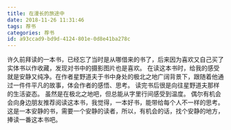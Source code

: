 ```yaml
---
title: 在漫长的旅途中
date: 2018-11-26 11:31:46
tags: 荐书
categories: 荐书
id: a93ccad9-bd9d-4124-801e-0d8e41ba278c
---
```


许久前拜读的一本书，已经忘了当时是从哪借来的书了，后来因为喜欢又自己买了实体书以作收藏，发现对书中的摄影图片也是喜欢。 在读这本书时，给我的感受就是安静又纯净。在作者星野道夫于书中身处的极北之地广阔背景下，跟随着他通过一件件平凡的故事，体会作者的感悟、思考。 读完书后很是向往星野道夫那样的生活姿态。 虽然是在极北之地吧，但总能从字里行间感受到温度。 偶尔有机会会向身边朋友推荐阅读这本书，我觉得，一本好书，能带给每个人不一样的思考。这是一本安静的书，需要一个安静的读者，所以，有机会的话，找个安静的地方，捧读一番这本书吧。